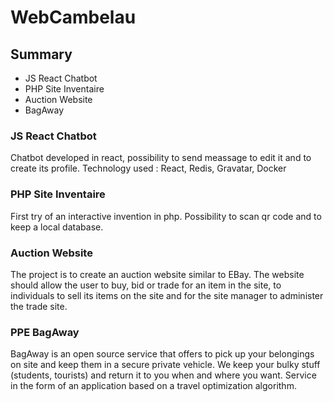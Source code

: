 # WebCambelau

## Summary

* JS React Chatbot
* PHP Site Inventaire
* Auction Website
* BagAway

<!-- GETTING STARTED -->
### JS React Chatbot

Chatbot developed in react, possibility to send meassage to edit it and to create its profile.
Technology used : React, Redis, Gravatar, Docker

### PHP Site Inventaire

First try of an interactive invention in php. Possibility to scan qr code and to keep a local database.

### Auction Website

The project is to create an auction website similar to EBay. The website should allow the user to buy, bid or trade for an item in the site, to individuals to sell its items on the site and for the site manager to administer the trade site.

### PPE BagAway

BagAway is an open source service that offers to pick up your belongings on site and keep them in a secure private vehicle. We keep your bulky stuff (students, tourists) and return it to you when and where you want. Service in the form of an application based on a travel optimization algorithm.